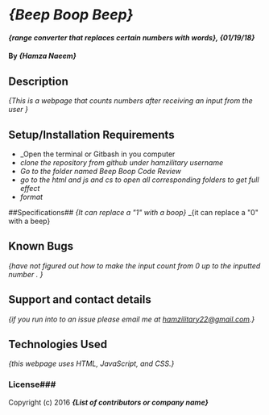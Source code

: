 # _{Beep Boop Beep}_

#### _{range converter that replaces certain numbers with words}, {01/19/18}_

#### By _**{Hamza Naeem}**_

## Description

_{This is a webpage that counts numbers after receiving an input from the user }_

## Setup/Installation Requirements

* _Open the terminal or Gitbash in you computer
* _clone the repository from github under hamzilitary username_
* _Go to the folder named Beep Boop Code Review_
* _go to the html and js and cs to open all corresponding folders to get full effect_
* _format_

##Specifications##
_{It can replace a "1" with a boop}_
_{it can replace a "0" with a beep}

## Known Bugs

_{have not figured out how to make the input count from 0 up to the inputted number . }_

## Support and contact details

_{if you run into to an issue please email me at hamzilitary22@gmail.com.}_

## Technologies Used

_{this webpage uses HTML, JavaScript, and CSS.}_

### License###



Copyright (c) 2016 **_{List of contributors or company name}_**
